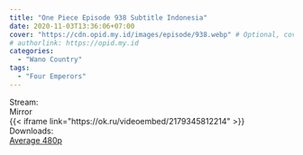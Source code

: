 ```yaml
---
title: "One Piece Episode 938 Subtitle Indonesia"
date: 2020-11-03T13:36:06+07:00
cover: "https://cdn.opid.my.id/images/episode/938.webp" # Optional, cover
# authorlink: https://opid.my.id
categories:
  - "Wano Country"
tags:
  - "Four Emperors"
---
```

<div class="ui menu violet borderless inverted">
  <div class="header item active">
        Stream:
    </div>
  <a class="active item" data-tab="mirror">
    <i class="odnoklassniki icon"></i> Mirror
  </a>
</div>
<div class="ui bottom attached tab segment active" style="border:0 !important;" data-tab="mirror">
{{< iframe link="https://ok.ru/videoembed/2179345812214" >}}
</div>
<div class="ui menu violet borderless inverted">
  <div class="header item active">
        Downloads:
    </div>
  <a class="item nounderline" href="https://ouo.io/YIk0kW" target="_blank" rel="dofollow"><i class="google drive icon"></i>
    Average 480p</a>
</div>